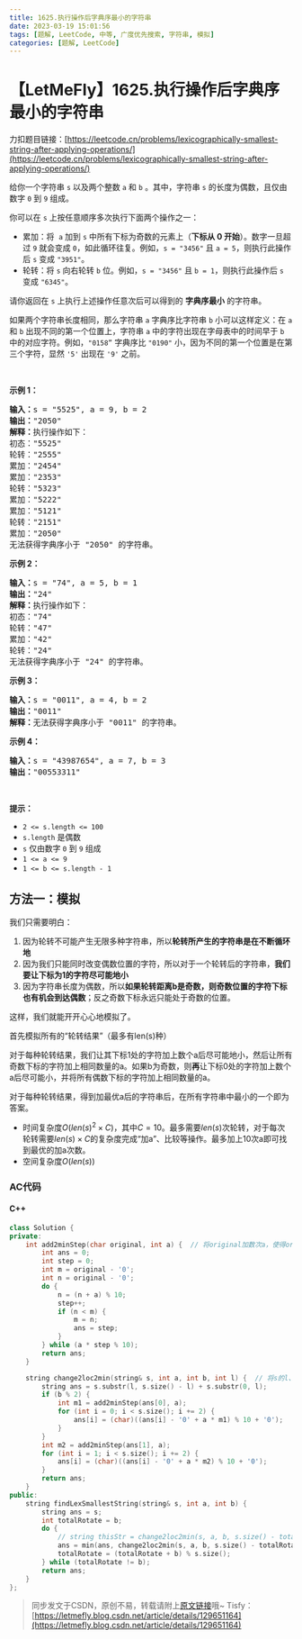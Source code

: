```yaml
---
title: 1625.执行操作后字典序最小的字符串
date: 2023-03-19 15:01:56
tags: [题解, LeetCode, 中等, 广度优先搜索, 字符串, 模拟]
categories: [题解, LeetCode]
---
```


# 【LetMeFly】1625.执行操作后字典序最小的字符串

力扣题目链接：[https://leetcode.cn/problems/lexicographically-smallest-string-after-applying-operations/](https://leetcode.cn/problems/lexicographically-smallest-string-after-applying-operations/)

<p>给你一个字符串 <code>s</code> 以及两个整数 <code>a</code> 和 <code>b</code> 。其中，字符串 <code>s</code> 的长度为偶数，且仅由数字 <code>0</code> 到 <code>9</code> 组成。</p>

<p>你可以在 <code>s</code> 上按任意顺序多次执行下面两个操作之一：</p>

<ul>
	<li>累加：将  <code>a</code> 加到 <code>s</code> 中所有下标为奇数的元素上（<strong>下标从 0 开始</strong>）。数字一旦超过 <code>9</code> 就会变成 <code>0</code>，如此循环往复。例如，<code>s = "3456"</code> 且 <code>a = 5</code>，则执行此操作后 <code>s</code> 变成 <code>"3951"</code>。</li>
	<li>轮转：将 <code>s</code> 向右轮转 <code>b</code> 位。例如，<code>s = "3456"</code> 且 <code>b = 1</code>，则执行此操作后 <code>s</code> 变成 <code>"6345"</code>。</li>
</ul>

<p>请你返回在 <code>s</code> 上执行上述操作任意次后可以得到的 <strong>字典序最小</strong> 的字符串。</p>

<p>如果两个字符串长度相同，那么字符串 <code>a</code> 字典序比字符串 <code>b</code> 小可以这样定义：在 <code>a</code> 和 <code>b</code> 出现不同的第一个位置上，字符串 <code>a</code> 中的字符出现在字母表中的时间早于 <code>b</code> 中的对应字符。例如，<code>"0158”</code> 字典序比 <code>"0190"</code> 小，因为不同的第一个位置是在第三个字符，显然 <code>'5'</code> 出现在 <code>'9'</code> 之前。</p>

<p> </p>

<p><strong>示例 1：</strong></p>

<pre>
<strong>输入：</strong>s = "5525", a = 9, b = 2
<strong>输出：</strong>"2050"
<strong>解释：</strong>执行操作如下：
初态："5525"
轮转："2555"
累加："2454"
累加："2353"
轮转："5323"
累加："5222"
累加："5121"
轮转："2151"
累加："2050"​​​​​​​​​​​​
无法获得字典序小于 "2050" 的字符串。
</pre>

<p><strong>示例 2：</strong></p>

<pre>
<strong>输入：</strong>s = "74", a = 5, b = 1
<strong>输出：</strong>"24"
<strong>解释：</strong>执行操作如下：
初态："74"
轮转："47"
累加："42"
轮转："24"​​​​​​​​​​​​
无法获得字典序小于 "24" 的字符串。
</pre>

<p><strong>示例 3：</strong></p>

<pre>
<strong>输入：</strong>s = "0011", a = 4, b = 2
<strong>输出：</strong>"0011"
<strong>解释：</strong>无法获得字典序小于 "0011" 的字符串。
</pre>

<p><strong>示例 4：</strong></p>

<pre>
<strong>输入：</strong>s = "43987654", a = 7, b = 3
<strong>输出：</strong>"00553311"
</pre>

<p> </p>

<p><strong>提示：</strong></p>

<ul>
	<li><code>2 <= s.length <= 100</code></li>
	<li><code>s.length</code> 是偶数</li>
	<li><code>s</code> 仅由数字 <code>0</code> 到 <code>9</code> 组成</li>
	<li><code>1 <= a <= 9</code></li>
	<li><code>1 <= b <= s.length - 1</code></li>
</ul>


    
## 方法一：模拟

我们只需要明白：

1. 因为轮转不可能产生无限多种字符串，所以**轮转所产生的字符串是在不断循环地**
2. 因为我们只能同时改变偶数位置的字符，所以对于一个轮转后的字符串，**我们要让下标为1的字符尽可能地小**
3. 因为字符串长度为偶数，所以**如果轮转距离b是奇数，则奇数位置的字符下标也有机会到达偶数**；反之奇数下标永远只能处于奇数的位置。

这样，我们就能开开心心地模拟了。

首先模拟所有的“轮转结果”（最多有len(s)种）

对于每种轮转结果，我们让其下标1处的字符加上数个a后尽可能地小，然后让所有奇数下标的字符加上相同数量的a。如果b为奇数，则**再**让下标0处的字符加上数个a后尽可能小，并将所有偶数下标的字符加上相同数量的a。

对于每种轮转结果，得到加最优a后的字符串后，在所有字符串中最小的一个即为答案。

+ 时间复杂度$O(len(s)^2\times C)$，其中$C=10$。最多需要$len(s)$次轮转，对于每次轮转需要$len(s)\times C$的复杂度完成“加a”、比较等操作。最多加上10次a即可找到最优的加a次数。
+ 空间复杂度$O(len(s))$

### AC代码

#### C++

```cpp
class Solution {
private:
    int add2minStep(char original, int a) {  // 将original加数次a，使得original尽可能小，需要加几次
        int ans = 0;
        int step = 0;
        int m = original - '0';
        int n = original - '0';
        do {
            n = (n + a) % 10;
            step++;
            if (n < m) {
                m = n;
                ans = step;
            }
        } while (a * step % 10);
        return ans;
    }

    string change2loc2min(string& s, int a, int b, int l) {  // 将s的l、l + 1两个位置变得尽可能小并移动到最前
        string ans = s.substr(l, s.size() - l) + s.substr(0, l);
        if (b % 2) {
            int m1 = add2minStep(ans[0], a);
            for (int i = 0; i < s.size(); i += 2) {
                ans[i] = (char)((ans[i] - '0' + a * m1) % 10 + '0');
            }
        }
        int m2 = add2minStep(ans[1], a);
        for (int i = 1; i < s.size(); i += 2) {
            ans[i] = (char)((ans[i] - '0' + a * m2) % 10 + '0');
        }
        return ans;
    }
public:
    string findLexSmallestString(string& s, int a, int b) {
        string ans = s;
        int totalRotate = b;
        do {
            // string thisStr = change2loc2min(s, a, b, s.size() - totalRotate);  cout << thisStr << endl;  //**********
            ans = min(ans, change2loc2min(s, a, b, s.size() - totalRotate));
            totalRotate = (totalRotate + b) % s.size();
        } while (totalRotate != b);
        return ans;
    }
};
```

> 同步发文于CSDN，原创不易，转载请附上[原文链接](https://blog.letmefly.xyz/2023/03/19/LeetCode%201625.%E6%89%A7%E8%A1%8C%E6%93%8D%E4%BD%9C%E5%90%8E%E5%AD%97%E5%85%B8%E5%BA%8F%E6%9C%80%E5%B0%8F%E7%9A%84%E5%AD%97%E7%AC%A6%E4%B8%B2/)哦~
> Tisfy：[https://letmefly.blog.csdn.net/article/details/129651164](https://letmefly.blog.csdn.net/article/details/129651164)
